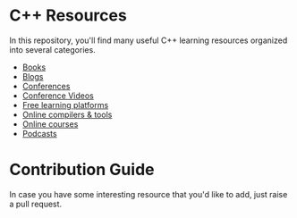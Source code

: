 # C++ Resources

In this repository, you'll find many useful C++ learning resources organized into several categories.

- [Books](./books.md)
- [Blogs](./blogs.md)
- [Conferences](./conferences.md)
- [Conference Videos](./conference-videos.md)
- [Free learning platforms](./free-learning-platforms.md)
- [Online compilers & tools](./tools-and-compilers.md)
- [Online courses](./online-courses.md)
- [Podcasts](./podcasts.md)

# Contribution Guide

In case you have some interesting resource that you'd like to add, just raise a pull request.